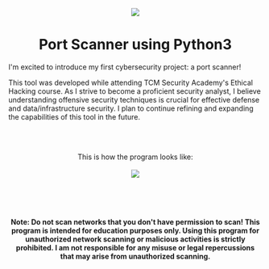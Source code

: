 <p align="center">
<img src="https://i.imgur.com/8SaUCij.jpg">
</p>

<h1 align="center">Port Scanner using Python3</h1>

<p>
I'm excited to introduce my first cybersecurity project: a port scanner!

This tool was developed while attending TCM Security Academy's Ethical Hacking course. As I strive to become a proficient security analyst, I believe understanding offensive security techniques is crucial for effective defense and data/infrastructure security. I plan to continue refining and expanding the capabilities of this tool in the future.
</p>

<br>
<br>

<p align="center">
  This is how the program looks like:
  <br>
  <br>
<img src="https://i.imgur.com/Hn3U8Zq.png">
</p>

<br>
<br>
<br>
<p align="center">
  <b>
    Note: Do not scan networks that you don't have permission to scan! This program is intended for education purposes only. Using this program for unauthorized network scanning or malicious activities is strictly prohibited. I am not responsible for any misuse or legal repercussions that may arise from unauthorized scanning.
  </b>
</p>
